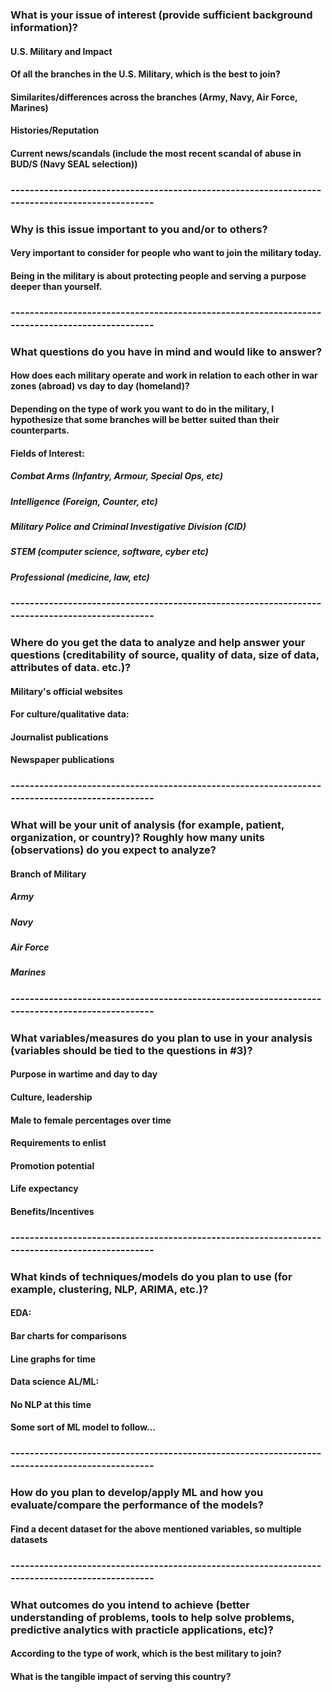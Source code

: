 ### What is your issue of interest (provide sufficient background information)?
#### U.S. Military and Impact 
#### Of all the branches in the U.S. Military, which is the best to join?
#### Similarites/differences across the branches (Army, Navy, Air Force, Marines)
#### Histories/Reputation
#### Current news/scandals (include the most recent scandal of abuse in BUD/S (Navy SEAL selection))
### -----------------------------------------------------------------------------------------------
### Why is this issue important to you and/or to others?
#### Very important to consider for people who want to join the military today. 
#### Being in the military is about protecting people and serving a purpose deeper than yourself.  
### -----------------------------------------------------------------------------------------------
### What questions do you have in mind and would like to answer?
#### How does each military operate and work in relation to each other in war zones (abroad) vs day to day (homeland)?
#### Depending on the type of work you want to do in the military, I hypothesize that some branches will be better suited than their counterparts. 
#### Fields of Interest:
##### Combat Arms (Infantry, Armour, Special Ops, etc)
##### Intelligence (Foreign, Counter, etc)
##### Military Police and Criminal Investigative Division (CID)
##### STEM (computer science, software, cyber etc)
##### Professional (medicine, law, etc)
### -----------------------------------------------------------------------------------------------
### Where do you get the data to analyze and help answer your questions (creditability of source, quality of data, size of data, attributes of data. etc.)?
#### Military's official websites
#### For culture/qualitative data:
#### Journalist publications
#### Newspaper publications 
### -----------------------------------------------------------------------------------------------
### What will be your unit of analysis (for example, patient, organization, or country)? Roughly how many units (observations) do you expect to analyze?
#### Branch of Military
##### Army
##### Navy
##### Air Force
##### Marines
### -----------------------------------------------------------------------------------------------
### What variables/measures do you plan to use in your analysis (variables should be tied to the questions in #3)?
#### Purpose in wartime and day to day
#### Culture, leadership
#### Male to female percentages over time
#### Requirements to enlist
#### Promotion potential 
#### Life expectancy
#### Benefits/Incentives
### -----------------------------------------------------------------------------------------------
### What kinds of techniques/models do you plan to use (for example, clustering, NLP, ARIMA, etc.)?
#### EDA:
#### Bar charts for comparisons 
#### Line graphs for time
#### Data science AL/ML:
#### No NLP at this time
#### Some sort of ML model to follow...
### -----------------------------------------------------------------------------------------------
### How do you plan to develop/apply ML and how you evaluate/compare the performance of the models?
#### Find a decent dataset for the above mentioned variables, so multiple datasets
### -----------------------------------------------------------------------------------------------
### What outcomes do you intend to achieve (better understanding of problems, tools to help solve problems, predictive analytics with practicle applications, etc)?
#### According to the type of work, which is the best military to join?
#### What is the tangible impact of serving this country? 
